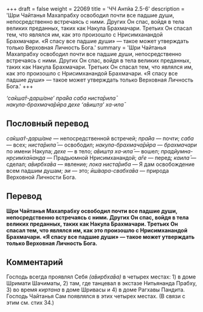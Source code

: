 +++
draft = false
weight = 22069
title = 'ЧЧ Антйа 2.5-6'
description = 'Шри Чайтанья Махапрабху освободил почти все падшие души, непосредственно встречаясь с ними. Других Он спас, войдя в тела великих преданных, таких как Накула Брахмачари. Третьих Он спасал тем, что являлся им, как это произошло с Нрисимханандой Брахмачари. «Я спасу все падшие души» — такое может утверждать только Верховная Личность Бога.'
summary = 'Шри Чайтанья Махапрабху освободил почти все падшие души, непосредственно встречаясь с ними. Других Он спас, войдя в тела великих преданных, таких как Накула Брахмачари. Третьих Он спасал тем, что являлся им, как это произошло с Нрисимханандой Брахмачари. «Я спасу все падшие души» — такое может утверждать только Верховная Личность Бога.'
+++

_‘са̄кша̄т-дарш́ане’ пра̄йа саба ниста̄рила̄  
накула-брахмача̄рӣра дехе ‘а̄вишт̣а’ ха-ила̄_

## Пословный перевод

_са̄кша̄т_\-_дарш́ане_ — непосредственной встречей; _пра̄йа_ — почти; _саба_ — всех; _ниста̄рила̄_ — освободил; _накула_\-_брахмача̄рӣра_ — _брахмачари_ по имени Накула; _дехе_ — в тело; _а̄вишт̣а_ _ха_\-_ила̄_ — вошел; _прадйумна_\-_нр̣сим̇ха̄нанда_ — Прадьюмной Нрисимханандой; _а̄ге_ — перед; _каила̄_ — сделал; _а̄вирбха̄ва_ — явление; _лока_ _ниста̄риба_ — Я дам освобождение всем падшим душам; _эи_ — это; _ӣш́вара_\-_свабха̄ва_ — природа Верховной Личности Бога.

## Перевод

**Шри Чайтанья Махапрабху освободил почти все падшие души, непосредственно встречаясь с ними. Других Он спас, войдя в тела великих преданных, таких как Накула Брахмачари. Третьих Он спасал тем, что являлся им, как это произошло с Нрисимханандой Брахмачари. «Я спасу все падшие души» — такое может утверждать только Верховная Личность Бога.**

## Комментарий

Господь всегда проявлял Себя _(а̄вирбха̄ва)_ в четырех местах: 1) в доме Шримати Шачиматы, 2) там, где танцевал в экстазе Нитьянанда Прабху, 3) во время _киртана_ в доме Шривасы и 4) в доме Рагхавы Пандита. Господь Чайтанья Сам появлялся в этих четырех местах. (В связи с этим см. стих 34.)
